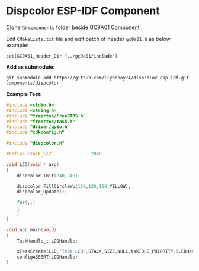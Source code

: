 # Dispcolor ESP-IDF Component    

Clone to `components` folder beside [GC9A01 Component](https://github.com/liyanboy74/gc9a01-esp-idf)  .

Edit `CMakeLists.txt` file and edit patch of  header `gc9a01.h` as below example:

```
set(GC9A01_Header_Dir "../gc9a01/include")
```

**Add as submodule:**

`git submodule add https://github.com/liyanboy74/dispcolor-esp-idf.git components/dispcolor`

**Example Test:**

```c
#include <stdio.h>
#include <string.h>
#include "freertos/FreeRTOS.h"
#include "freertos/task.h"
#include "driver/gpio.h"
#include "sdkconfig.h"

#include "dispcolor.h"

#define STACK_SIZE              2048

void LCD(void * arg)
{
    dispcolor_Init(240,240);

    dispcolor_FillCircleWu(120,120,100,YELLOW);
    dispcolor_Update();

    for(;;)
    {
    }
}

void app_main(void)
{
    TaskHandle_t LCDHandle;

    xTaskCreate(LCD,"Test LCD",STACK_SIZE,NULL,tskIDLE_PRIORITY,&LCDHandle);
    configASSERT(LCDHandle);
}

```

